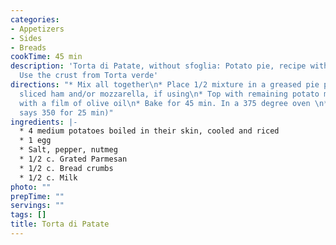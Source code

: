 ```yaml
---
categories:
- Appetizers
- Sides
- Breads
cookTime: 45 min
description: 'Torta di Patate, without sfoglia: Potato pie, recipe without the crust.
  Use the crust from Torta verde'
directions: "* Mix all together\n* Place 1/2 mixture in a greased pie pan\n* Top with
  sliced ham and/or mozzarella, if using\n* Top with remaining potato mixture\n* Top
  with a film of olive oil\n* Bake for 45 min. In a 375 degree oven \n* (another version
  says 350 for 25 min)"
ingredients: |-
  * 4 medium potatoes boiled in their skin, cooled and riced
  * 1 egg
  * Salt, pepper, nutmeg
  * 1/2 c. Grated Parmesan
  * 1/2 c. Bread crumbs
  * 1/2 c. Milk
photo: ""
prepTime: ""
servings: ""
tags: []
title: Torta di Patate
---
```

